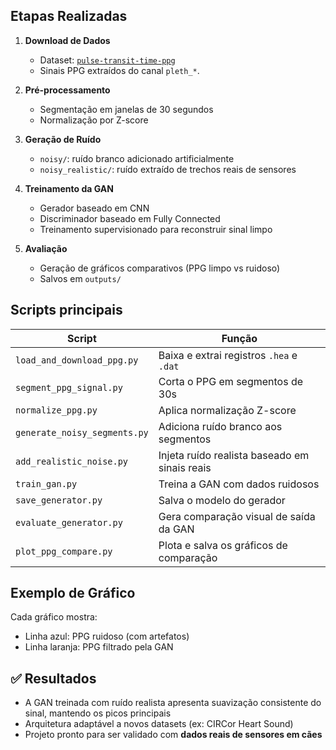 
## Etapas Realizadas

1. **Download de Dados**
   - Dataset: [`pulse-transit-time-ppg`](https://physionet.org/content/pulse-transit-time-ppg/1.1.0/)
   - Sinais PPG extraídos do canal `pleth_*`.

2. **Pré-processamento**
   - Segmentação em janelas de 30 segundos
   - Normalização por Z-score

3. **Geração de Ruído**
   - `noisy/`: ruído branco adicionado artificialmente
   - `noisy_realistic/`: ruído extraído de trechos reais de sensores

4. **Treinamento da GAN**
   - Gerador baseado em CNN
   - Discriminador baseado em Fully Connected
   - Treinamento supervisionado para reconstruir sinal limpo

5. **Avaliação**
   - Geração de gráficos comparativos (PPG limpo vs ruidoso)
   - Salvos em `outputs/`

## Scripts principais

| Script | Função |
|--------|--------|
| `load_and_download_ppg.py` | Baixa e extrai registros `.hea` e `.dat` |
| `segment_ppg_signal.py` | Corta o PPG em segmentos de 30s |
| `normalize_ppg.py` | Aplica normalização Z-score |
| `generate_noisy_segments.py` | Adiciona ruído branco aos segmentos |
| `add_realistic_noise.py` | Injeta ruído realista baseado em sinais reais |
| `train_gan.py` | Treina a GAN com dados ruidosos |
| `save_generator.py` | Salva o modelo do gerador |
| `evaluate_generator.py` | Gera comparação visual de saída da GAN |
| `plot_ppg_compare.py` | Plota e salva os gráficos de comparação |

## Exemplo de Gráfico

Cada gráfico mostra:
- Linha azul: PPG ruidoso (com artefatos)
- Linha laranja: PPG filtrado pela GAN

## ✅ Resultados

- A GAN treinada com ruído realista apresenta suavização consistente do sinal, mantendo os picos principais
- Arquitetura adaptável a novos datasets (ex: CIRCor Heart Sound)
- Projeto pronto para ser validado com **dados reais de sensores em cães**
